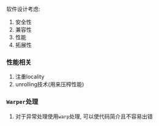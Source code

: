 软件设计考虑:
1. 安全性
2. 兼容性
3. 性能
4. 拓展性
### 性能相关
1. 注重locality
2. unrolling技术(用来压榨性能)
### `Warper`处理
1. 对于异常处理使用`warp`处理, 可以使代码简介且不容易出错
